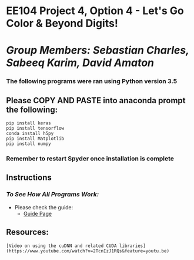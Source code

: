 # **EE104 Project 4, Option 4 - Let's Go Color & Beyond Digits!**

# *Group Members: Sebastian Charles, Sabeeq Karim, David Amaton*

### The following programs were ran using Python version 3.5
## Please COPY AND PASTE into anaconda prompt the following:
```
pip install keras
pip install tensorflow
conda install h5py
pip install Matplotlib
pip install numpy
```

### Remember to restart Spyder once installation is complete

## Instructions

### _To See How All Programs Work:_
- Please check the guide:
  - [Guide Page](https://github.com/sabkarim/EE104_Super_Project_Amaton_Charles_Karim/blob/main/Guide.md)

## Resources:
```
[Video on using the cuDNN and related CUDA libraries](https://www.youtube.com/watch?v=2TcnIzJ1RQs&feature=youtu.be)
```
